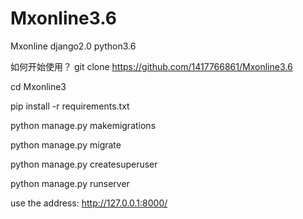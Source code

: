 # Mxonline3.6
Mxonline django2.0 python3.6

如何开始使用？
git clone https://github.com/1417766861/Mxonline3.6

cd Mxonline3

pip install -r requirements.txt

python manage.py makemigrations

python manage.py migrate

python manage.py createsuperuser

python manage.py runserver

use the address: http://127.0.0.1:8000/
